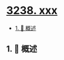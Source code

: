 # [3238. xxx](https://github.com/Tdahuyou/TNotes.leetcode/tree/main/notes/3238.%20xxx)

<!-- region:toc -->

- [1. 📝 概述](#1--概述)

<!-- endregion:toc -->

## 1. 📝 概述

